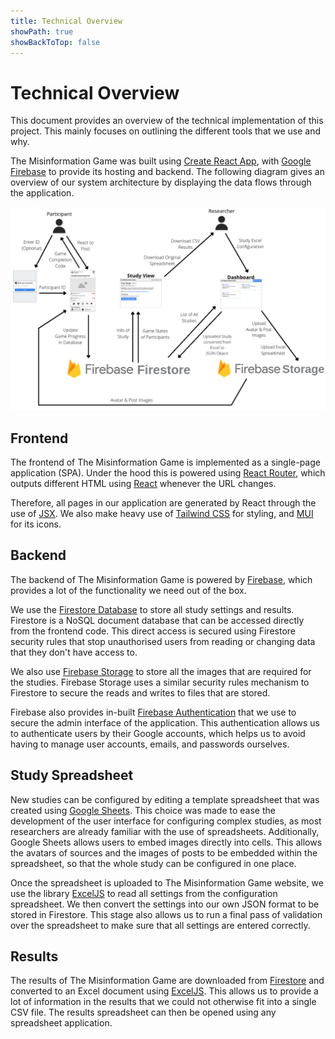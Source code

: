 ```yaml
---
title: Technical Overview
showPath: true
showBackToTop: false
---
```


# Technical Overview

This document provides an overview of the technical
implementation of this project. This mainly focuses
on outlining the different tools that we use and
why.

The Misinformation Game was built using
[Create React App](https://create-react-app.dev/), with
[Google Firebase](https://firebase.google.com/) to provide
its hosting and backend. The following diagram gives an overview
of our system architecture by displaying the data flows through
the application.

![Data Flows](diagrams/data-flows.png)


## Frontend
The frontend of The Misinformation Game is implemented as
a single-page application (SPA). Under the hood this is
powered using [React Router](https://reactrouter.com/),
which outputs different HTML using
[React](https://reactjs.org/) whenever the URL changes.

Therefore, all pages in our application are generated
by React through the use of
[JSX](https://reactjs.org/docs/introducing-jsx.html).
We also make heavy use of
[Tailwind CSS](https://tailwindcss.com/) for styling,
and [MUI](https://mui.com/) for its icons.


## Backend
The backend of The Misinformation Game is powered by
[Firebase](https://firebase.google.com/), which provides
a lot of the functionality we need out of the box.

We use the
[Firestore Database](https://firebase.google.com/docs/firestore)
to store all study settings and results. Firestore is
a NoSQL document database that can be accessed directly
from the frontend code. This direct access is secured
using Firestore security rules that stop unauthorised
users from reading or changing data that they don't have
access to.

We also use
[Firebase Storage](https://firebase.google.com/docs/storage)
to store all the images that are required for the studies.
Firebase Storage uses a similar security rules mechanism
to Firestore to secure the reads and writes to files
that are stored.

Firebase also provides in-built
[Firebase Authentication](https://firebase.google.com/docs/auth)
that we use to secure the admin interface of the application.
This authentication allows us to authenticate users by their
Google accounts, which helps us to avoid having to manage
user accounts, emails, and passwords ourselves.


## Study Spreadsheet
New studies can be configured by editing a template
spreadsheet that was created using
[Google Sheets](https://www.google.com.au/sheets/about/).
This choice was made to ease the development of the user
interface for configuring complex studies, as most
researchers are already familiar with the use of
spreadsheets. Additionally, Google Sheets allows users
to embed images directly into cells. This allows the
avatars of sources and the images of posts to be embedded
within the spreadsheet, so that the whole study can
be configured in one place.

Once the spreadsheet is uploaded to The Misinformation
Game website, we use the library
[ExcelJS](https://github.com/exceljs/exceljs)
to read all settings from the configuration
spreadsheet. We then convert the settings into our own
JSON format to be stored in Firestore. This stage also
allows us to run a final pass of validation over the
spreadsheet to make sure that all settings are entered
correctly.


## Results
The results of The Misinformation Game are downloaded from
[Firestore](https://firebase.google.com/docs/firestore)
and converted to an Excel document using
[ExcelJS](https://github.com/exceljs/exceljs). This allows
us to provide a lot of information in the results that
we could not otherwise fit into a single CSV file. The
results spreadsheet can then be opened using any
spreadsheet application.

